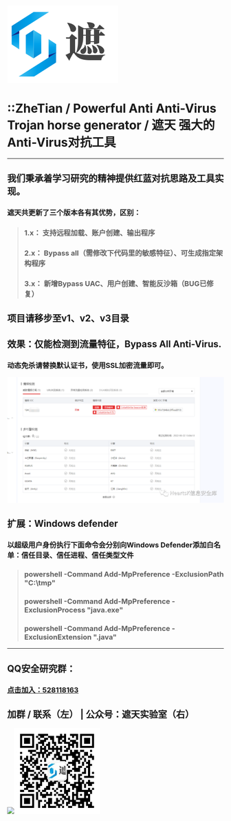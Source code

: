 ![logo](images/logo.png)

# ::ZheTian / Powerful Anti Anti-Virus Trojan horse generator / 遮天 强大的Anti-Virus对抗工具

----

## 我们秉承着学习研究的精神提供红蓝对抗思路及工具实现。
### 遮天共更新了三个版本各有其优势，区别：

> ### 1.x： 支持远程加载、账户创建、输出程序
>
> ### 2.x： Bypass all（需修改下代码里的敏感特征）、可生成指定架构程序
>
> ### 3.x： 新增Bypass UAC、用户创建、智能反沙箱（BUG已修复）

## 项目请移步至v1、v2、v3目录

## 效果：仅能检测到流量特征，Bypass All Anti-Virus.
### 动态免杀请替换默认证书，使用SSL加密流量即可。
![logo](images/v2xg.png)

## 扩展：Windows defender

### 以超级用户身份执行下面命令会分别向Windows Defender添加白名单：信任目录、信任进程、信任类型文件

> ### powershell -Command Add-MpPreference -ExclusionPath "C:\tmp"
>
> ### powershell -Command Add-MpPreference -ExclusionProcess "java.exe"
>
> ### powershell -Command Add-MpPreference -ExclusionExtension ".java"
>

----

## QQ安全研究群：

### [点击加入：528118163](https://jq.qq.com/?_wv=1027&k=azWZhmSy)

## 加群 / 联系（左） |  公众号：遮天实验室（右）

<img src="https://heartsk.com/static/wx.jpg" width="200"><img src="images/wxgzh.jpg" width="200">
